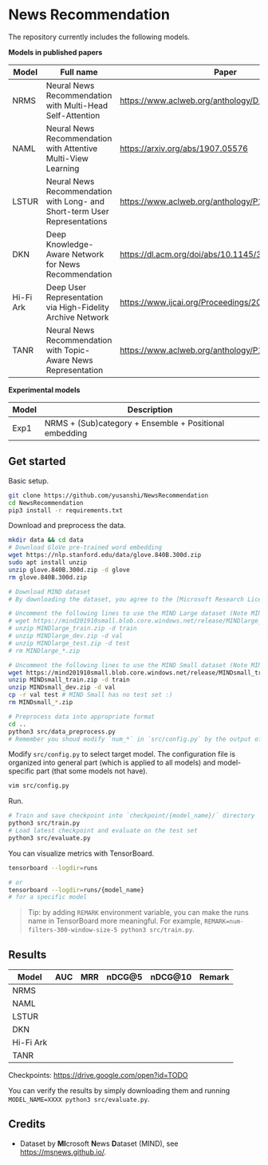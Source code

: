 # News Recommendation

The repository currently includes the following models.

**Models in published papers**

| Model     | Full name                                                                 | Paper                                              |
| --------- | ------------------------------------------------------------------------- | -------------------------------------------------- |
| NRMS      | Neural News Recommendation with Multi-Head Self-Attention                 | https://www.aclweb.org/anthology/D19-1671/         |
| NAML      | Neural News Recommendation with Attentive Multi-View Learning             | https://arxiv.org/abs/1907.05576                   |
| LSTUR     | Neural News Recommendation with Long- and Short-term User Representations | https://www.aclweb.org/anthology/P19-1033.pdf      |
| DKN       | Deep Knowledge-Aware Network for News Recommendation                      | https://dl.acm.org/doi/abs/10.1145/3178876.3186175 |
| Hi-Fi Ark | Deep User Representation via High-Fidelity Archive Network                | https://www.ijcai.org/Proceedings/2019/424         |
| TANR      | Neural News Recommendation with Topic-Aware News Representation           | https://www.aclweb.org/anthology/P19-1110.pdf      |

**Experimental models**

| Model | Description                                                                                        |
| ----- | -------------------------------------------------------------------------------------------------- |
| Exp1  | NRMS + (Sub)category + Ensemble + Positional embedding                                             |

## Get started

Basic setup.

```bash
git clone https://github.com/yusanshi/NewsRecommendation
cd NewsRecommendation
pip3 install -r requirements.txt
```

Download and preprocess the data.

```bash
mkdir data && cd data
# Download GloVe pre-trained word embedding
wget https://nlp.stanford.edu/data/glove.840B.300d.zip
sudo apt install unzip
unzip glove.840B.300d.zip -d glove
rm glove.840B.300d.zip

# Download MIND dataset
# By downloading the dataset, you agree to the [Microsoft Research License Terms](https://go.microsoft.com/fwlink/?LinkID=206977). For more detail about the dataset, see https://msnews.github.io/.

# Uncomment the following lines to use the MIND Large dataset (Note MIND Large test set doesn't have labels, see #11)
# wget https://mind201910small.blob.core.windows.net/release/MINDlarge_train.zip https://mind201910small.blob.core.windows.net/release/MINDlarge_dev.zip https://mind201910small.blob.core.windows.net/release/MINDlarge_test.zip
# unzip MINDlarge_train.zip -d train
# unzip MINDlarge_dev.zip -d val
# unzip MINDlarge_test.zip -d test
# rm MINDlarge_*.zip

# Uncomment the following lines to use the MIND Small dataset (Note MIND Small doesn't have a test set, so we just copy the validation set as test set :)
wget https://mind201910small.blob.core.windows.net/release/MINDsmall_train.zip https://mind201910small.blob.core.windows.net/release/MINDsmall_dev.zip
unzip MINDsmall_train.zip -d train
unzip MINDsmall_dev.zip -d val
cp -r val test # MIND Small has no test set :)
rm MINDsmall_*.zip

# Preprocess data into appropriate format
cd ..
python3 src/data_preprocess.py
# Remember you shoud modify `num_*` in `src/config.py` by the output of `src/data_preprocess.py`
```

Modify `src/config.py` to select target model. The configuration file is organized into general part (which is applied to all models) and model-specific part (that some models not have).

```bash
vim src/config.py
```

Run.

```bash
# Train and save checkpoint into `checkpoint/{model_name}/` directory
python3 src/train.py
# Load latest checkpoint and evaluate on the test set
python3 src/evaluate.py
```

You can visualize metrics with TensorBoard.

```bash
tensorboard --logdir=runs

# or
tensorboard --logdir=runs/{model_name}
# for a specific model
```

> Tip: by adding `REMARK` environment variable, you can make the runs name in TensorBoard more meaningful. For example, `REMARK=num-filters-300-window-size-5 python3 src/train.py`.

## Results

| Model     | AUC | MRR | nDCG@5 | nDCG@10 | Remark |
| --------- | --- | --- | ------ | ------- | ------ |
| NRMS      |     |     |        |         |        |
| NAML      |     |     |        |         |        |
| LSTUR     |     |     |        |         |        |
| DKN       |     |     |        |         |        |
| Hi-Fi Ark |     |     |        |         |        |
| TANR      |     |     |        |         |        |

Checkpoints: <https://drive.google.com/open?id=TODO>

You can verify the results by simply downloading them and running `MODEL_NAME=XXXX python3 src/evaluate.py`.

## Credits

- Dataset by **MI**crosoft **N**ews **D**ataset (MIND), see <https://msnews.github.io/>.
